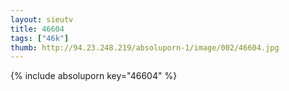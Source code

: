 ```yaml
--- 
layout: sieutv
title: 46604
tags: ["46k"]
thumb: http://94.23.248.219/absoluporn-1/image/002/46604.jpg
---
```

{% include absoluporn key="46604" %} 
